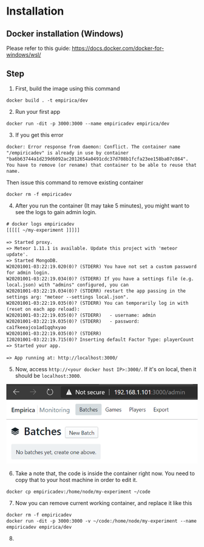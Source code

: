 # Installation

## Docker installation (Windows)

Please refer to this guide: https://docs.docker.com/docker-for-windows/wsl/

## Step

1. First, build the image using this command

```
docker build . -t empirica/dev
```

2. Run your first app

```
docker run -dit -p 3000:3000 --name empiricadev empirica/dev
```

3. If you get this error

```
docker: Error response from daemon: Conflict. The container name "/empiricadev" is already in use by container "ba6b63744a1d239d6092ac2012654a0491cdc37d708b1fcfa23ee158ba07c864". You have to remove (or rename) that container to be able to reuse that name.
```

Then issue this command to remove existing container

```
docker rm -f empiricadev
```

4. After you run the container (It may take 5 minutes), you might want to see the logs to gain admin login.

```
# docker logs empiricadev
[[[[[ ~/my-experiment ]]]]]

=> Started proxy.
=> Meteor 1.11.1 is available. Update this project with 'meteor update'.
=> Started MongoDB.
W20201001-03:22:19.020(0)? (STDERR) You have not set a custom password for admin login.
W20201001-03:22:19.034(0)? (STDERR) If you have a settings file (e.g. local.json) with "admins" configured, you can
W20201001-03:22:19.034(0)? (STDERR) restart the app passing in the settings arg: "meteor --settings local.json".
W20201001-03:22:19.035(0)? (STDERR) You can temporarily log in with (reset on each app reload):
W20201001-03:22:19.035(0)? (STDERR)   - username: admin
W20201001-03:22:19.035(0)? (STDERR)   - password: ca1fkeeajco1ad1qqhxyao
W20201001-03:22:19.035(0)? (STDERR)
I20201001-03:22:19.715(0)? Inserting default Factor Type: playerCount
=> Started your app.

=> App running at: http://localhost:3000/
```

5. Now, access `http://<your docker host IP>:3000/`. If it's on local, then it should be `localhost:3000`. 

![Empirica](1.png)

6. Take a note that, the code is inside the container right now. You need to copy that to your host machine in order to edit it.


```
docker cp empiricadev:/home/node/my-experiment ~/code
```

7. Now you can remove current working container, and replace it like this

```
docker rm -f empiricadev
docker run -dit -p 3000:3000 -v ~/code:/home/node/my-experiment --name empiricadev empirica/dev
```

8. 
